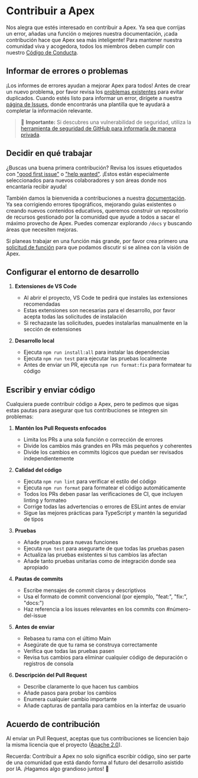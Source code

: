 # Contribuir a Apex

Nos alegra que estés interesado en contribuir a Apex. Ya sea que corrijas un error, añadas una función o mejores nuestra documentación, ¡cada contribución hace que Apex sea más inteligente! Para mantener nuestra comunidad viva y acogedora, todos los miembros deben cumplir con nuestro [Código de Conducta](CODE_OF_CONDUCT.md).

## Informar de errores o problemas

¡Los informes de errores ayudan a mejorar Apex para todos! Antes de crear un nuevo problema, por favor revisa los [problemas existentes](https://github.com/apex/apex/issues) para evitar duplicados. Cuando estés listo para informar un error, dirígete a nuestra [página de Issues](https://github.com/apex/apex/issues/new/choose), donde encontrarás una plantilla que te ayudará a completar la información relevante.

<blockquote class='warning-note'>
    🔐 <b>Importante:</b> Si descubres una vulnerabilidad de seguridad, utiliza la <a href="https://github.com/apex/apex/security/advisories/new">herramienta de seguridad de GitHub para informarla de manera privada</a>.
</blockquote>

## Decidir en qué trabajar

¿Buscas una buena primera contribución? Revisa los issues etiquetados con ["good first issue"](https://github.com/apex/apex/labels/good%20first%20issue) o ["help wanted"](https://github.com/apex/apex/labels/help%20wanted). ¡Estos están especialmente seleccionados para nuevos colaboradores y son áreas donde nos encantaría recibir ayuda!

También damos la bienvenida a contribuciones a nuestra [documentación](https://github.com/apex/apex/tree/main/docs). Ya sea corrigiendo errores tipográficos, mejorando guías existentes o creando nuevos contenidos educativos, queremos construir un repositorio de recursos gestionado por la comunidad que ayude a todos a sacar el máximo provecho de Apex. Puedes comenzar explorando `/docs` y buscando áreas que necesiten mejoras.

Si planeas trabajar en una función más grande, por favor crea primero una [solicitud de función](https://github.com/apex/apex/discussions/categories/feature-requests?discussions_q=is%3Aopen+category%3A%22Feature+Requests%22+sort%3Atop) para que podamos discutir si se alinea con la visión de Apex.

## Configurar el entorno de desarrollo

1. **Extensiones de VS Code**

    - Al abrir el proyecto, VS Code te pedirá que instales las extensiones recomendadas
    - Estas extensiones son necesarias para el desarrollo, por favor acepta todas las solicitudes de instalación
    - Si rechazaste las solicitudes, puedes instalarlas manualmente en la sección de extensiones

2. **Desarrollo local**
    - Ejecuta `npm run install:all` para instalar las dependencias
    - Ejecuta `npm run test` para ejecutar las pruebas localmente
    - Antes de enviar un PR, ejecuta `npm run format:fix` para formatear tu código

## Escribir y enviar código

Cualquiera puede contribuir código a Apex, pero te pedimos que sigas estas pautas para asegurar que tus contribuciones se integren sin problemas:

1. **Mantén los Pull Requests enfocados**

    - Limita los PRs a una sola función o corrección de errores
    - Divide los cambios más grandes en PRs más pequeños y coherentes
    - Divide los cambios en commits lógicos que puedan ser revisados independientemente

2. **Calidad del código**

    - Ejecuta `npm run lint` para verificar el estilo del código
    - Ejecuta `npm run format` para formatear el código automáticamente
    - Todos los PRs deben pasar las verificaciones de CI, que incluyen linting y formateo
    - Corrige todas las advertencias o errores de ESLint antes de enviar
    - Sigue las mejores prácticas para TypeScript y mantén la seguridad de tipos

3. **Pruebas**

    - Añade pruebas para nuevas funciones
    - Ejecuta `npm test` para asegurarte de que todas las pruebas pasen
    - Actualiza las pruebas existentes si tus cambios las afectan
    - Añade tanto pruebas unitarias como de integración donde sea apropiado

4. **Pautas de commits**

    - Escribe mensajes de commit claros y descriptivos
    - Usa el formato de commit convencional (por ejemplo, "feat:", "fix:", "docs:")
    - Haz referencia a los issues relevantes en los commits con #número-del-issue

5. **Antes de enviar**

    - Rebasea tu rama con el último Main
    - Asegúrate de que tu rama se construya correctamente
    - Verifica que todas las pruebas pasen
    - Revisa tus cambios para eliminar cualquier código de depuración o registros de consola

6. **Descripción del Pull Request**
    - Describe claramente lo que hacen tus cambios
    - Añade pasos para probar los cambios
    - Enumera cualquier cambio importante
    - Añade capturas de pantalla para cambios en la interfaz de usuario

## Acuerdo de contribución

Al enviar un Pull Request, aceptas que tus contribuciones se licencien bajo la misma licencia que el proyecto ([Apache 2.0](LICENSE)).

Recuerda: Contribuir a Apex no solo significa escribir código, sino ser parte de una comunidad que está dando forma al futuro del desarrollo asistido por IA. ¡Hagamos algo grandioso juntos! 🚀
